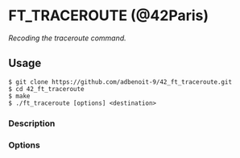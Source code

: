 # FT_TRACEROUTE (@42Paris)
*Recoding the traceroute command.*

## Usage

```
$ git clone https://github.com/adbenoit-9/42_ft_traceroute.git
$ cd 42_ft_traceroute
$ make
$ ./ft_traceroute [options] <destination>
```

### Description

<p style="margin: 0px; margin-top: 1em; margin-bottom: 1.5em;margin-left: 1em">
</p>

### Options

<!-- <p style="margin-top: 1em;">
    <strong>-c</strong> <ins>count</ins><br>
    Stop after sending count ECHO_REQUEST packets.<br><br>
    <strong>-h</strong><br>
    Show help.<br><br>
    <strong>-q</strong><br>
    Quiet output. Nothing is displayed except the summary lines at startup time and when finished.<br><br>
    <strong>-t</strong> <ins>ttl</ins><br>
    Set the IP Time to Live.<br><br>
    <strong>-v</strong><br>
    Verbose output.<br><br>
</p> -->

